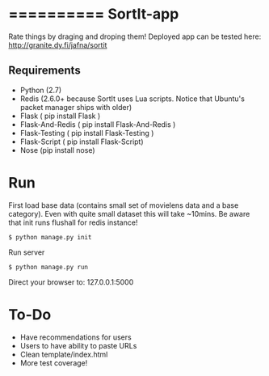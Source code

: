 ==========
SortIt-app
==========

Rate things by draging and droping them! Deployed app can be tested here: http://granite.dy.fi/jafna/sortit

Requirements
------------
* Python (2.7)
* Redis (2.6.0+ because SortIt uses Lua scripts. Notice that Ubuntu's packet manager ships with older)
* Flask ( pip install Flask )
* Flask-And-Redis ( pip install Flask-And-Redis )
* Flask-Testing ( pip install Flask-Testing )
* Flask-Script ( pip install Flask-Script)
* Nose (pip install nose)

Run
===

First load base data (contains small set of movielens data and a base category). Even with quite small dataset this will take ~10mins.
Be aware that init runs flushall for redis instance!

```
$ python manage.py init
```

Run server
```
$ python manage.py run
```
Direct your browser to: 127.0.0.1:5000

To-Do
=====
* Have recommendations for users
* Users to have ability to paste URLs
* Clean template/index.html
* More test coverage!
